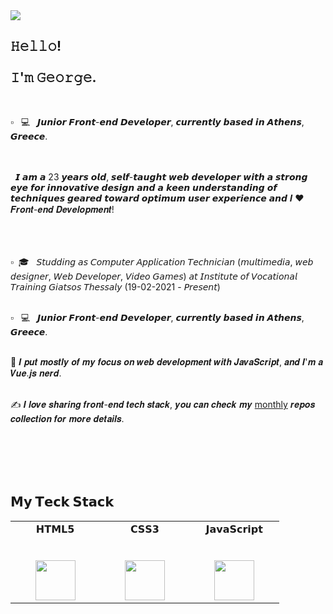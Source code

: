 <img src="https://i.imgur.com/iBFBi04.gif">

<h2>𝙷𝚎𝚕𝚕𝚘! <br> <br> 𝙸'𝚖 𝙶𝚎𝚘𝚛𝚐𝚎.</h2> <br>

▫️ &nbsp; :computer: &nbsp; 𝙅𝙪𝙣𝙞𝙤𝙧 𝙁𝙧𝙤𝙣𝙩-𝙚𝙣𝙙 𝘿𝙚𝙫𝙚𝙡𝙤𝙥𝙚𝙧, 𝙘𝙪𝙧𝙧𝙚𝙣𝙩𝙡𝙮 𝙗𝙖𝙨𝙚𝙙 𝙞𝙣 𝘼𝙩𝙝𝙚𝙣𝙨, 𝙂𝙧𝙚𝙚𝙘𝙚. <br> <br> 

<br> &nbsp; 𝙄 𝙖𝙢 𝙖 23 𝙮𝙚𝙖𝙧𝙨 𝙤𝙡𝙙, 𝙨𝙚𝙡𝙛-𝙩𝙖𝙪𝙜𝙝𝙩 𝙬𝙚𝙗 𝙙𝙚𝙫𝙚𝙡𝙤𝙥𝙚𝙧 𝙬𝙞𝙩𝙝 𝙖 𝙨𝙩𝙧𝙤𝙣𝙜 𝙚𝙮𝙚 𝙛𝙤𝙧 𝙞𝙣𝙣𝙤𝙫𝙖𝙩𝙞𝙫𝙚 𝙙𝙚𝙨𝙞𝙜𝙣 𝙖𝙣𝙙 𝙖 𝙠𝙚𝙚𝙣 𝙪𝙣𝙙𝙚𝙧𝙨𝙩𝙖𝙣𝙙𝙞𝙣𝙜 𝙤𝙛 𝙩𝙚𝙘𝙝𝙣𝙞𝙦𝙪𝙚𝙨 𝙜𝙚𝙖𝙧𝙚𝙙 𝙩𝙤𝙬𝙖𝙧𝙙 𝙤𝙥𝙩𝙞𝙢𝙪𝙢 𝙪𝙨𝙚𝙧 𝙚𝙭𝙥𝙚𝙧𝙞𝙚𝙣𝙘𝙚 𝙖𝙣𝙙 𝑰 ❤️ 𝑭𝒓𝒐𝒏𝒕-𝒆𝒏𝒅 𝑫𝒆𝒗𝒆𝒍𝒐𝒑𝒎𝒆𝒏𝒕!<br> <br> <br> <br>

▫️ &nbsp;🎓 &nbsp; 𝘚𝘵𝘶𝘥𝘥𝘪𝘯𝘨 𝘢𝘴 𝘊𝘰𝘮𝘱𝘶𝘵𝘦𝘳 𝘈𝘱𝘱𝘭𝘪𝘤𝘢𝘵𝘪𝘰𝘯 𝘛𝘦𝘤𝘩𝘯𝘪𝘤𝘪𝘢𝘯 (𝘮𝘶𝘭𝘵𝘪𝘮𝘦𝘥𝘪𝘢, 𝘸𝘦𝘣 𝘥𝘦𝘴𝘪𝘨𝘯𝘦𝘳, 𝘞𝘦𝘣 𝘋𝘦𝘷𝘦𝘭𝘰𝘱𝘦𝘳, 𝘝𝘪𝘥𝘦𝘰 𝘎𝘢𝘮𝘦𝘴) 𝘢𝘵 𝘐𝘯𝘴𝘵𝘪𝘵𝘶𝘵𝘦 𝘰𝘧 𝘝𝘰𝘤𝘢𝘵𝘪𝘰𝘯𝘢𝘭 𝘛𝘳𝘢𝘪𝘯𝘪𝘯𝘨 𝘎𝘪𝘢𝘵𝘴𝘰𝘴 𝘛𝘩𝘦𝘴𝘴𝘢𝘭𝘺 (19-02-2021 - 𝘗𝘳𝘦𝘴𝘦𝘯𝘵) <br> <br> 

▫️ &nbsp; :computer: &nbsp; 𝙅𝙪𝙣𝙞𝙤𝙧 𝙁𝙧𝙤𝙣𝙩-𝙚𝙣𝙙 𝘿𝙚𝙫𝙚𝙡𝙤𝙥𝙚𝙧, 𝙘𝙪𝙧𝙧𝙚𝙣𝙩𝙡𝙮 𝙗𝙖𝙨𝙚𝙙 𝙞𝙣 𝘼𝙩𝙝𝙚𝙣𝙨, 𝙂𝙧𝙚𝙚𝙘𝙚. <br> <br> 

:vulcan_salute: 𝑰 𝒑𝒖𝒕 𝒎𝒐𝒔𝒕𝒍𝒚 𝒐𝒇 𝒎𝒚 𝒇𝒐𝒄𝒖𝒔 𝒐𝒏 𝒘𝒆𝒃 𝒅𝒆𝒗𝒆𝒍𝒐𝒑𝒎𝒆𝒏𝒕 𝒘𝒊𝒕𝒉 𝑱𝒂𝒗𝒂𝑺𝒄𝒓𝒊𝒑𝒕, 𝒂𝒏𝒅 𝑰'𝒎 𝒂 𝑽𝒖𝒆.𝒋𝒔 𝒏𝒆𝒓𝒅. <br> <br>


:writing_hand: 𝑰 𝒍𝒐𝒗𝒆 𝒔𝒉𝒂𝒓𝒊𝒏𝒈 𝒇𝒓𝒐𝒏𝒕-𝒆𝒏𝒅 𝒕𝒆𝒄𝒉 𝒔𝒕𝒂𝒄𝒌, 𝒚𝒐𝒖 𝒄𝒂𝒏 𝒄𝒉𝒆𝒄𝒌 𝒎𝒚 [monthly](http://github.com/xiaoluoboding/monthly) 𝒓𝒆𝒑𝒐𝒔 𝒄𝒐𝒍𝒍𝒆𝒄𝒕𝒊𝒐𝒏 𝒇𝒐𝒓 𝒎𝒐𝒓𝒆 𝒅𝒆𝒕𝒂𝒊𝒍𝒔.

<br> <br> <br> <br>

## 𝗠𝘆 𝗧𝗲𝗰𝗸 𝗦𝘁𝗮𝗰𝗸

<table>
  <tbody>
    <tr valign="top">
      <td width="25%" align="center">
        <span>𝗛𝗧𝗠𝗟𝟱</span><br><br><br>
        <img height="64px" src="https://cdn.svgporn.com/logos/html-5.svg">
      </td>
      <td width="25%" align="center">
        <span>𝗖𝗦𝗦𝟯</span><br><br><br>
        <img height="64px" src="https://cdn.svgporn.com/logos/css-3.svg">
      </td>
      <td width="25%" align="center">
        <span>𝗝𝗮𝘃𝗮𝗦𝗰𝗿𝗶𝗽𝘁</span><br><br><br>
        <img height="64px" src="https://cdn.svgporn.com/logos/javascript.svg">
      </td>
    </tr>
  </tbody>
</table>
